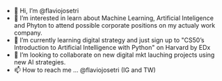 - 👋 Hi, I’m @flaviojosetri
- 👀 I’m interested in learn about Machine Learning, Artificial Inteligence and Phyton to attend possible corporate positions on my actualy work company. 
- 🌱 I’m currently learning digital strategy and just sign up to "CS50’s Introduction to Artificial Intelligence with Python" on Harvard by EDx 
- 💞️ I’m looking to collaborate on new digital mkt lauching projects using new AI strategies. 
- 📫 How to reach me ... @flaviojosetri (IG and TW)

<!---
flaviojosetri/flaviojosetri is a ✨ special ✨ repository because its `README.md` (this file) appears on your GitHub profile.
You can click the Preview link to take a look at your changes.
--->
